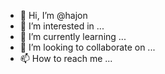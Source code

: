 - 👋 Hi, I’m @hajon
- 👀 I’m interested in ...
- 🌱 I’m currently learning ...
- 💞️ I’m looking to collaborate on ...
- 📫 How to reach me ...

<!---
hajon/hajon is a ✨ special ✨ repository because its `README.md` (this file) appears on your GitHub profile.
You can click the Preview link to take a look at your changes.
--->
